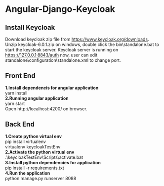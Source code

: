 # Angular-Django-Keycloak  
## Install Keycloak 
Download keycloak zip file from https://www.keycloak.org/downloads.  
Unzip keycloak-6.0.1.zip on windows, double click the bin\standalone.bat to start the keycloak server.
Keycloak server is running on https://127.0.0.1:8843/auth now, user can edit standalone\configuration\standalone.xml to change port.  

## Front End  
**1.Install dependencis for angular application**  
yarn install  
**2.Running angular application**  
yarn start  
Open http://localhost:4200/ on browser.

## Back End  
**1.Create python virtual env**  
pip install virtualenv  
virtualenv keycloakTestEnv  
**2.Activate the python virtual env**  
.\keycloakTestEnv\Scripts\activate.bat  
**3.Install python dependencies for application**  
pip install -r requirements.txt  
**4.Run the application**  
python manage.py runserver 8088
